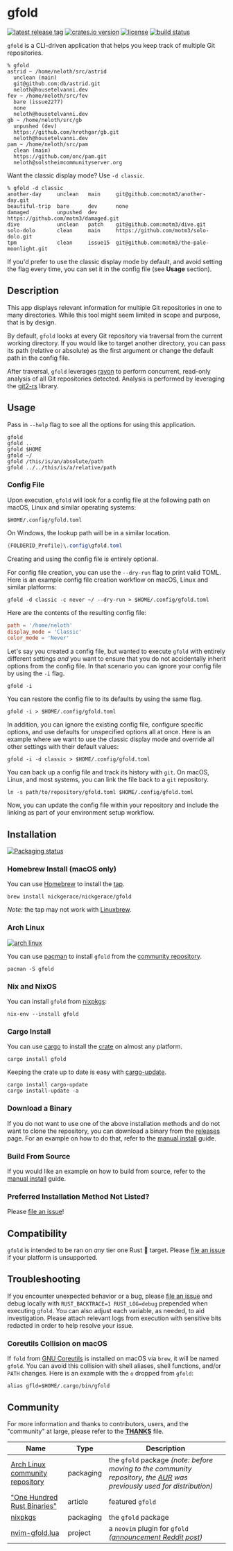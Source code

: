 # gfold

[![latest release tag](https://img.shields.io/github/v/tag/nickgerace/gfold?sort=semver&logo=git&logoColor=white&label=version&style=flat-square&color=blue)](https://github.com/nickgerace/gfold/releases/latest)
[![crates.io version](https://img.shields.io/crates/v/gfold?style=flat-square&logo=rust&color=orange)](https://crates.io/crates/gfold)
[![license](https://img.shields.io/github/license/nickgerace/gfold?style=flat-square&logo=apache&color=silver)](./LICENSE)
[![build status](https://img.shields.io/github/actions/workflow/status/nickgerace/gfold/workflows/ci.yml?branch=main&style=flat-square&logo=github&logoColor=white)](https://img.shields.io/github/actions/workflow/status/nickgerace/gfold/workflows/ci.yml?branch=main&style=flat-square&logo=github&logoColor=white)

`gfold` is a CLI-driven application that helps you keep track of multiple Git repositories.

```
% gfold
astrid ~ /home/neloth/src/astrid
  unclean (main)
  git@github.com:db/astrid.git
  neloth@housetelvanni.dev
fev ~ /home/neloth/src/fev
  bare (issue2277)
  none
  neloth@housetelvanni.dev
gb ~ /home/neloth/src/gb
  unpushed (dev)
  https://github.com/hrothgar/gb.git
  neloth@housetelvanni.dev
pam ~ /home/neloth/src/pam
  clean (main)
  https://github.com/onc/pam.git
  neloth@solstheimcommunityserver.org
```

Want the classic display mode?
Use `-d classic`.

```
% gfold -d classic
another-day     unclean   main     git@github.com:motm3/another-day.git
beautiful-trip  bare      dev      none
damaged         unpushed  dev      https://github.com/motm3/damaged.git
dive            unclean   patch    git@github.com:motm3/dive.git
solo-dolo       clean     main     https://github.com/motm3/solo-dolo.git
tpm             clean     issue15  git@github.com:motm3/the-pale-moonlight.git
```

If you'd prefer to use the classic display mode by default, and avoid setting the flag every time, you can set it in the config file (see **Usage** section).

## Description

This app displays relevant information for multiple Git repositories in one to many directories.
While this tool might seem limited in scope and purpose, that is by design.

By default, `gfold` looks at every Git repository via traversal from the current working directory.
If you would like to target another directory, you can pass its path (relative or absolute) as the first argument or change the default path in the config file.

After traversal, `gfold` leverages [rayon](https://github.com/rayon-rs/rayon) to perform concurrent, read-only analysis of all Git repositories detected.
Analysis is performed by leveraging the [git2-rs](https://github.com/rust-lang/git2-rs) library.

## Usage

Pass in `--help` flag to see all the options for using this application.

```shell
gfold
gfold ..
gfold $HOME
gfold ~/
gfold /this/is/an/absolute/path
gfold ../../this/is/a/relative/path
```

### Config File

Upon execution, `gfold` will look for a config file at the following path on macOS, Linux and similar operating systems:

```shell
$HOME/.config/gfold.toml
```

On Windows, the lookup path will be in a similar location.

```powershell
{FOLDERID_Profile}\.config\gfold.toml
```

Creating and using the config file is entirely optional.

For config file creation, you can use the `--dry-run` flag to print valid TOML.
Here is an example config file creation workflow on macOS, Linux and similar platforms:

```shell
gfold -d classic -c never ~/ --dry-run > $HOME/.config/gfold.toml
```

Here are the contents of the resulting config file:

```toml
path = '/home/neloth'
display_mode = 'Classic'
color_mode = 'Never'
```

Let's say you created a config file, but wanted to execute `gfold` with entirely different settings _and_ you want to ensure that
you do not accidentally inherit options from the config file.
In that scenario you can ignore your config file by using the `-i` flag.

```shell
gfold -i
```

You can restore the config file to its defaults by using the same flag.

```shell
gfold -i > $HOME/.config/gfold.toml
```

In addition, you can ignore the existing config file, configure specific options, and use defaults for unspecified options all at once.
Here is an example where we want to use the classic display mode and override all other settings with their default values:

```shell
gfold -i -d classic > $HOME/.config/gfold.toml
```


You can back up a config file and track its history with `git`.
On macOS, Linux, and most systems, you can link the file back to a `git` repository.

```shell
ln -s path/to/repository/gfold.toml $HOME/.config/gfold.toml
```

Now, you can update the config file within your repository and include the linking as part of your environment setup workflow.

## Installation

[![Packaging status](https://repology.org/badge/vertical-allrepos/gfold.svg)](https://repology.org/project/gfold/versions)

### Homebrew Install (macOS only)

You can use [Homebrew](https://brew.sh) to install the [tap](https://github.com/nickgerace/homebrew-nickgerace/blob/main/Formula/gfold.rb).

```shell
brew install nickgerace/nickgerace/gfold
```

_Note:_ the tap may not work with [Linuxbrew](https://docs.brew.sh/Homebrew-on-Linux).

### Arch Linux

[![arch linux](https://img.shields.io/archlinux/v/community/x86_64/gfold?logo=archlinux&logoColor=white&style=flat-square&color=blue)](https://archlinux.org/packages/community/x86_64/gfold/)

You can use [pacman](https://wiki.archlinux.org/title/Pacman) to install `gfold` from the [community repository](https://archlinux.org/packages/community/x86_64/gfold/).

```shell
pacman -S gfold
```

### Nix and NixOS

You can install `gfold` from [nixpkgs](https://github.com/NixOS/nixpkgs/blob/master/pkgs/applications/version-management/git-and-tools/gfold/default.nix):

```shell
nix-env --install gfold
```

### Cargo Install

You can use [cargo](https://crates.io) to install the [crate](https://crates.io/crates/gfold) on almost any platform.

```shell
cargo install gfold
```

Keeping the crate up to date is easy with [cargo-update](https://crates.io/crates/cargo-update).

```shell
cargo install cargo-update
cargo install-update -a
```

### Download a Binary

If you do not want to use one of the above installation methods and do not want to clone the repository, you can download a binary from the [releases](https://github.com/nickgerace/gfold/releases) page.
For an example on how to do that, refer to the [manual install](./docs/MANUAL_INSTALL.md) guide.

### Build From Source

If you would like an example on how to build from source, refer to the [manual install](./docs/MANUAL_INSTALL.md) guide.

### Preferred Installation Method Not Listed?

Please [file an issue](https://github.com/nickgerace/gfold/issues/new)!

## Compatibility

`gfold` is intended to be ran on *any* tier one Rust 🦀 target.
Please [file an issue](https://github.com/nickgerace/gfold/issues) if your platform is unsupported.

## Troubleshooting

If you encounter unexpected behavior or a bug, please [file an issue](https://github.com/nickgerace/gfold/issues) and debug
locally with `RUST_BACKTRACE=1 RUST_LOG=debug` prepended when executing `gfold`.
You can also adjust each variable, as needed, to aid investigation.
Please attach relevant logs from execution with sensitive bits redacted in order to help resolve your issue.

### Coreutils Collision on macOS

If `fold` from [GNU Coreutils](https://www.gnu.org/software/coreutils/) is installed on macOS via `brew`, it will be named `gfold`.
You can avoid this collision with shell aliases, shell functions, and/or `PATH` changes.
Here is an example with the `o` dropped from `gfold`:

```shell
alias gfld=$HOME/.cargo/bin/gfold
```

## Community

For more information and thanks to contributors, users, and the "community" at large, please refer to the **[THANKS](./docs/THANKS.md)** file.

Name | Type | Description
--- | --- | ---
[Arch Linux community repository](https://archlinux.org/packages/community/x86_64/gfold/) | packaging | the `gfold` package _(note: before moving to the community repository, the [AUR](https://github.com/orhun/PKGBUILDs) was previously used for distribution)_
["One Hundred Rust Binaries"](https://www.wezm.net/v2/posts/2020/100-rust-binaries/page2/) | article | featured `gfold`
[nixpkgs](https://github.com/NixOS/nixpkgs/blob/master/pkgs/applications/version-management/git-and-tools/gfold/default.nix) | packaging | the `gfold` package
[nvim-gfold.lua](https://github.com/AckslD/nvim-gfold.lua) | project | a `neovim` plugin for `gfold` *([announcement Reddit post](https://www.reddit.com/r/neovim/comments/t209wy/introducing_nvimgfoldlua/))*
